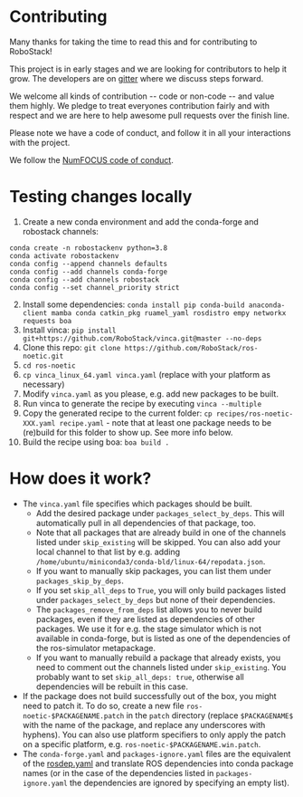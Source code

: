 # Contributing

Many thanks for taking the time to read this and for contributing to RoboStack!

This project is in early stages and we are looking for contributors to help it grow. 
The developers are on [gitter](https://gitter.im/RoboStack/Lobby) where we discuss steps forward.

We welcome all kinds of contribution -- code or non-code -- and value them
highly. We pledge to treat everyones contribution fairly and with respect and
we are here to help awesome pull requests over the finish line.

Please note we have a code of conduct, and follow it in all your interactions with the project.

We follow the [NumFOCUS code of conduct](https://numfocus.org/code-of-conduct).


# Testing changes locally

1. Create a new conda environment and add the conda-forge and robostack channels:
```
conda create -n robostackenv python=3.8
conda activate robostackenv
conda config --append channels defaults
conda config --add channels conda-forge
conda config --add channels robostack
conda config --set channel_priority strict
```
2. Install some dependencies: `conda install pip conda-build anaconda-client mamba conda catkin_pkg ruamel_yaml rosdistro empy networkx requests boa`
3. Install vinca: `pip install git+https://github.com/RoboStack/vinca.git@master --no-deps`
4. Clone this repo: `git clone https://github.com/RoboStack/ros-noetic.git`
5. `cd ros-noetic`
6. `cp vinca_linux_64.yaml vinca.yaml` (replace with your platform as necessary)
7. Modify `vinca.yaml` as you please, e.g. add new packages to be built.
8. Run vinca to generate the recipe by executing `vinca --multiple`
9. Copy the generated recipe to the current folder: `cp recipes/ros-noetic-XXX.yaml recipe.yaml` - note that at least one package needs to be (re)build for this folder to show up. See more info below.
10. Build the recipe using boa: `boa build .`

# How does it work?
- The `vinca.yaml` file specifies which packages should be built. 
  - Add the desired package under `packages_select_by_deps`. This will automatically pull in all dependencies of that package, too.
  - Note that all packages that are already build in one of the channels listed under `skip_existing` will be skipped. You can also add your local channel to that list by e.g. adding `/home/ubuntu/miniconda3/conda-bld/linux-64/repodata.json`. 
  - If you want to manually skip packages, you can list them under `packages_skip_by_deps`.
  - If you set `skip_all_deps` to `True`, you will only build packages listed under `packages_select_by_deps` but none of their dependencies.
  - The `packages_remove_from_deps` list allows you to never build packages, even if they are listed as dependencies of other packages. We use it for e.g. the stage simulator which is not available in conda-forge, but is listed as one of the dependencies of the ros-simulator metapackage.
  - If you want to manually rebuild a package that already exists, you need to comment out the channels listed under `skip_existing`. You probably want to set `skip_all_deps: true`, otherwise all dependencies will be rebuilt in this case.
- If the package does not build successfully out of the box, you might need to patch it. To do so, create a new file `ros-noetic-$PACKAGENAME.patch` in the `patch` directory (replace `$PACKAGENAME$` with the name of the package, and replace any underscores with hyphens). You can also use platform specifiers to only apply the patch on a specific platform, e.g. `ros-noetic-$PACKAGENAME.win.patch`.
- The `conda-forge.yaml` and `packages-ignore.yaml` files are the equivalent of the [rosdep.yaml](http://wiki.ros.org/rosdep/rosdep.yaml) and translate ROS dependencies into conda package names (or in the case of the dependencies listed in `packages-ignore.yaml` the dependencies are ignored by specifying an empty list).
